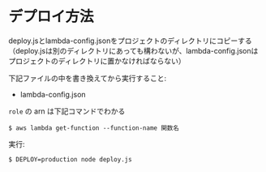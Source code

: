 # デプロイ方法

deploy.jsとlambda-config.jsonをプロジェクトのディレクトリにコピーする
（deploy.jsは別のディレクトリにあっても構わないが、lambda-config.jsonはプロジェクトのディレクトリに置かなければならない）

下記ファイルの中を書き換えてから実行すること:

- lambda-config.json

`role` の arn は下記コマンドでわかる

```
$ aws lambda get-function --function-name 関数名
```

実行:

```
$ DEPLOY=production node deploy.js
```
